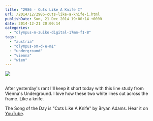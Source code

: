 ```yaml
---
title: "2986 - Cuts Like A Knife I"
url: /2014/12/2986-cuts-like-a-knife-i.html
publishDate: Sun, 21 Dec 2014 19:00:14 +0000
date: 2014-12-21 20:00:14
categories: 
  - "olympus-m-zuiko-digital-17mm-f1-8"
tags: 
  - "austria"
  - "olympus-om-d-e-m1"
  - "underground"
  - "vienna"
  - "wien"
---
```

<div class="container">
<div class="center"><a target="_blank" href="https://d25zfm9zpd7gm5.cloudfront.net/1200x1200/2014/20141215_005419_lr.jpg"><img src="https://d25zfm9zpd7gm5.cloudfront.net/0600x0600/2014/20141215_005419_lr.jpg" /></a></div>
</div>
<br />

After yesterday's rant I'll keep it short today with this line study from Vienna's Underground. I love how these two white lines cut across the frame. Like a knife.

The Song of the Day is "Cuts Like A Knife" by Bryan Adams. Hear it on <a href="https://www.youtube.com/watch?v=6VZhSkREYBc" target="_blank">YouTube</a>.
